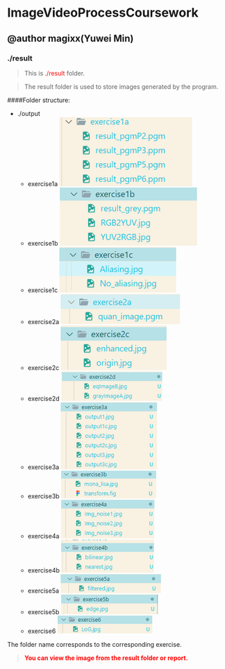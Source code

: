 # ImageVideoProcessCoursework
## @author magixx(Yuwei Min)

### ./result

>This is <font color=red >./result</font> folder.

>The result folder is used to store images generated by the program.

####Folder structure:
- ./output
	- exercise1a
  ![Alt text](image.png)
	- exercise1b
  ![Alt text](image-1.png)
	- exercise1c
  ![Alt text](image-2.png)
  - exercise2a
  ![Alt text](image-3.png)
  - exercise2c
  ![Alt text](image-4.png)
  - exercise2d
  ![Alt text](image-8.png)
  - exercise3a
  ![Alt text](image-9.png)
  - exercise3b
  ![Alt text](image-15.png)
  - exercise4a
  ![Alt text](image-10.png)
  - exercise4b
  ![Alt text](image-11.png)
  - exercise5a
  ![Alt text](image-12.png)
  - exercise5b
  ![Alt text](image-13.png)
  - exercise6
  ![Alt text](image-14.png)

The folder name corresponds to the corresponding exercise.

> **<font color=red>You can view the image from the result folder or report.</font>**
